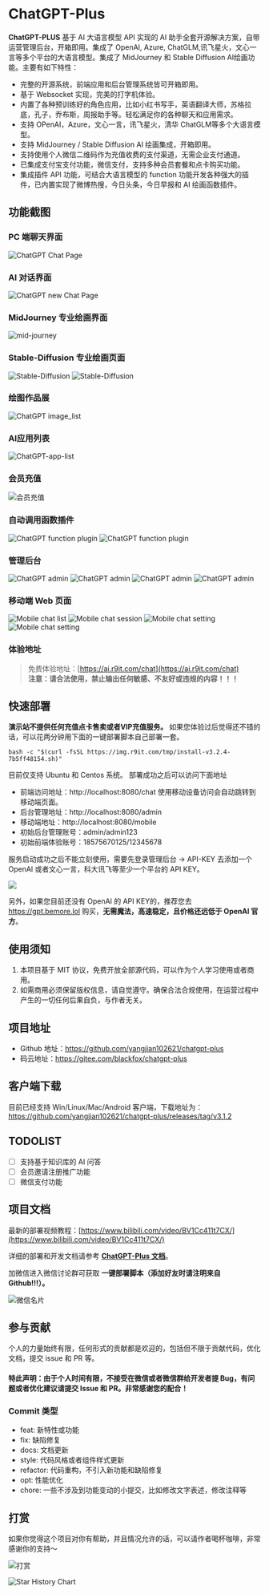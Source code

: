 # ChatGPT-Plus

**ChatGPT-PLUS** 基于 AI 大语言模型 API 实现的 AI 助手全套开源解决方案，自带运营管理后台，开箱即用。集成了 OpenAI, Azure,
ChatGLM,讯飞星火，文心一言等多个平台的大语言模型。集成了 MidJourney 和 Stable Diffusion AI绘画功能。主要有如下特性：

* 完整的开源系统，前端应用和后台管理系统皆可开箱即用。
* 基于 Websocket 实现，完美的打字机体验。
* 内置了各种预训练好的角色应用，比如小红书写手，英语翻译大师，苏格拉底，孔子，乔布斯，周报助手等。轻松满足你的各种聊天和应用需求。
* 支持 OPenAI，Azure，文心一言，讯飞星火，清华 ChatGLM等多个大语言模型。
* 支持 MidJourney / Stable Diffusion AI 绘画集成，开箱即用。
* 支持使用个人微信二维码作为充值收费的支付渠道，无需企业支付通道。
* 已集成支付宝支付功能，微信支付，支持多种会员套餐和点卡购买功能。
* 集成插件 API 功能，可结合大语言模型的 function 功能开发各种强大的插件，已内置实现了微博热搜，今日头条，今日早报和 AI
  绘画函数插件。

## 功能截图

### PC 端聊天界面

![ChatGPT Chat Page](/docs/imgs/gpt.gif)

### AI 对话界面

![ChatGPT new Chat Page](/docs/imgs/chat-new.png)

### MidJourney 专业绘画界面

![mid-journey](/docs/imgs/mj_image.jpg)

### Stable-Diffusion 专业绘画页面

![Stable-Diffusion](/docs/imgs/sd_image.jpg)
![Stable-Diffusion](/docs/imgs/sd_image_detail.jpg)

### 绘图作品展

![ChatGPT image_list](/docs/imgs/image-list.png)

### AI应用列表

![ChatGPT-app-list](/docs/imgs/app-list.jpg)

### 会员充值

![会员充值](/docs/imgs/member.png)

### 自动调用函数插件

![ChatGPT function plugin](/docs/imgs/plugin.png)
![ChatGPT function plugin](/docs/imgs/mj.jpg)

### 管理后台

![ChatGPT admin](/docs/imgs/admin_dashboard.png)
![ChatGPT admin](/docs/imgs/admin_config.jpg)
![ChatGPT admin](/docs/imgs/admin_models.jpg)
![ChatGPT admin](/docs/imgs/admin_user.png)

### 移动端 Web 页面

![Mobile chat list](/docs/imgs/mobile_chat_list.png)
![Mobile chat session](/docs/imgs/mobile_chat_session.png)
![Mobile chat setting](/docs/imgs/mobile_user_profile.png)
![Mobile chat setting](/docs/imgs/mobile_pay.png)

### 体验地址

> 免费体验地址：[https://ai.r9it.com/chat](https://ai.r9it.com/chat) <br/>
> **注意：请合法使用，禁止输出任何敏感、不友好或违规的内容！！！**

## 快速部署

**演示站不提供任何充值点卡售卖或者VIP充值服务。** 如果您体验过后觉得还不错的话，可以花两分钟用下面的一键部署脚本自己部署一套。

```shell
bash -c "$(curl -fsSL https://img.r9it.com/tmp/install-v3.2.4-7b5ff48154.sh)"
```

目前仅支持 Ubuntu 和 Centos 系统。 部署成功之后可以访问下面地址

* 前端访问地址：http://localhost:8080/chat 使用移动设备访问会自动跳转到移动端页面。
* 后台管理地址：http://localhost:8080/admin
* 移动端地址：http://localhost:8080/mobile
* 初始后台管理账号：admin/admin123
* 初始前端体验账号：18575670125/12345678

服务启动成功之后不能立刻使用，需要先登录管理后台 -> API-KEY 去添加一个 OpenAI 或者文心一言，科大讯飞等至少一个平台的 API
KEY。

![](https://ai.r9it.com/docs/images/env/admin_api_keys.png)

另外，如果您目前还没有 OpenAI 的 API KEY的，推荐您去 https://gpt.bemore.lol 购买，**无需魔法，高速稳定，且价格还远低于 OpenAI
官方**。

## 使用须知

1. 本项目基于 MIT 协议，免费开放全部源代码，可以作为个人学习使用或者商用。
2. 如需商用必须保留版权信息，请自觉遵守。确保合法合规使用，在运营过程中产生的一切任何后果自负，与作者无关。

## 项目地址

* Github 地址：https://github.com/yangjian102621/chatgpt-plus
* 码云地址：https://gitee.com/blackfox/chatgpt-plus

## 客户端下载

目前已经支持 Win/Linux/Mac/Android 客户端，下载地址为：https://github.com/yangjian102621/chatgpt-plus/releases/tag/v3.1.2

## TODOLIST

* [ ] 支持基于知识库的 AI 问答
* [ ] 会员邀请注册推广功能
* [ ] 微信支付功能

## 项目文档

最新的部署视频教程：[https://www.bilibili.com/video/BV1Cc411t7CX/](https://www.bilibili.com/video/BV1Cc411t7CX/)

详细的部署和开发文档请参考 [**ChatGPT-Plus 文档**](https://ai.r9it.com/docs/)。

加微信进入微信讨论群可获取 **一键部署脚本（添加好友时请注明来自Github!!!）。**

![微信名片](docs/imgs/wx.png)

## 参与贡献

个人的力量始终有限，任何形式的贡献都是欢迎的，包括但不限于贡献代码，优化文档，提交 issue 和 PR 等。

#### 特此声明：由于个人时间有限，不接受在微信或者微信群给开发者提 Bug，有问题或者优化建议请提交 Issue 和 PR。非常感谢您的配合！

### Commit 类型

* feat: 新特性或功能
* fix: 缺陷修复
* docs: 文档更新
* style: 代码风格或者组件样式更新
* refactor: 代码重构，不引入新功能和缺陷修复
* opt: 性能优化
* chore: 一些不涉及到功能变动的小提交，比如修改文字表述，修改注释等

## 打赏

如果你觉得这个项目对你有帮助，并且情况允许的话，可以请作者喝杯咖啡，非常感谢你的支持～

![打赏](docs/imgs/donate.png)

![Star History Chart](https://api.star-history.com/svg?repos=yangjian102621/chatgpt-plus&type=Date)



